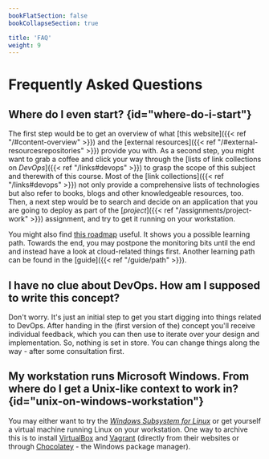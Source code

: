 ```yaml
---
bookFlatSection: false
bookCollapseSection: true

title: 'FAQ'
weight: 9
---
```



Frequently Asked Questions
==========================


## Where do I even start? {id="where-do-i-start"}

The first step would be to get an overview of what [this website]({{< ref "/#content-overview" >}}) and the
[external resources]({{< ref "/#external-resourcesrepositories" >}}) provide you with. As a second step, you might want to grab
a coffee and click your way through the [lists of link collections on *DevOps*]({{< ref "/links#devops" >}}) to grasp
the scope of this subject and therewith of this course. Most of the [link collections]({{< ref "/links#devops" >}}) not
only provide a comprehensive lists of technologies but also refer to books, blogs and other knowledgeable resources,
too. Then, a next step would be to search and decide on an application that you are going to deploy as part of the
[*project*]({{< ref "/assignments/project-work" >}}) assignment, and try to get it running on your workstation.

You might also find [this roadmap](https://roadmap.sh/devops) useful. It shows you a possible learning path. Towards
the end, you may postpone the monitoring bits until the end and instead have a look at cloud-related things first.
Another learning path can be found in the [guide]({{< ref "/guide/path" >}}).


## I have no clue about DevOps. How am I supposed to write this concept?

Don't worry. It's just an initial step to get you start digging into things related to DevOps. After handing in the
(first version of the) concept you'll receive individual feedback, which you can then use to iterate over your design
and implementation. So, nothing is set in store. You can change things along the way - after some consultation first.


## My workstation runs Microsoft Windows. From where do I get a Unix-like context to work in? {id="unix-on-windows-workstation"}

You may either want to try the [*Windows Subsystem for Linux*](https://docs.microsoft.com/en-us/windows/wsl/install)
or get yourself a virtual machine running Linux on your workstation. One way to archive this is to install
[VirtualBox](https://www.virtualbox.org/wiki/Downloads) and [Vagrant](https://www.vagrantup.com/downloads)
(directly from their websites or through [Chocolatey](https://chocolatey.org/) - the Windows package manager).
